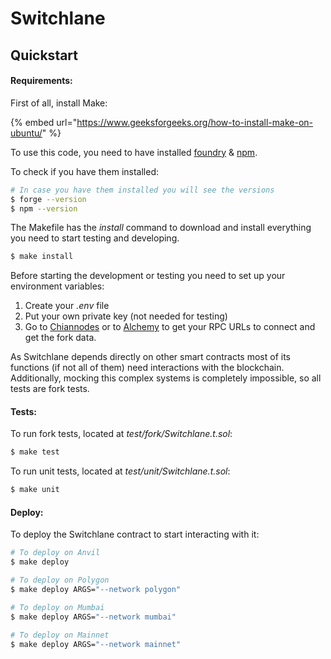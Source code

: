 # Switchlane

## Quickstart

#### Requirements:

First of all, install Make:

{% embed url="https://www.geeksforgeeks.org/how-to-install-make-on-ubuntu/" %}

To use this code, you need to have installed [foundry](https://github.com/crisgarner/awesome-foundry) & [npm](https://nodejs.org/en).

To check if you have them installed:

```bash
# In case you have them installed you will see the versions
$ forge --version
$ npm --version
```

The Makefile has the _install_ command to download and install everything you need to start testing and developing.

```bash
$ make install
```

Before starting the development or testing you need to set up your environment variables:

1. Create your _.env_ file
2. Put your own private key (not needed for testing)
3. Go to [Chiannodes](https://app.chainnodes.org/) or to [Alchemy](https://www.alchemy.com/) to get your RPC URLs to connect and get the fork data.

As Switchlane depends directly on other smart contracts most of its functions (if not all of them) need interactions with the blockchain. Additionally, mocking this complex systems is completely impossible, so all tests are fork tests.

#### Tests:

To run fork tests, located at _test/fork/Switchlane.t.sol_:

```bash
$ make test
```

To run unit tests, located at _test/unit/Switchlane.t.sol_:

```bash
$ make unit
```

#### Deploy:

To deploy the Switchlane contract to start interacting with it:

```bash
# To deploy on Anvil
$ make deploy

# To deploy on Polygon
$ make deploy ARGS="--network polygon"

# To deploy on Mumbai
$ make deploy ARGS="--network mumbai"

# To deploy on Mainnet
$ make deploy ARGS="--network mainnet"
```
